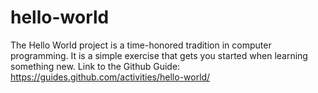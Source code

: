 # hello-world
The Hello World project is a time-honored tradition in computer programming. It is a simple exercise that gets you started when learning something new. Link to the Github Guide: https://guides.github.com/activities/hello-world/
